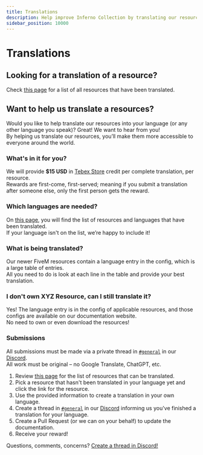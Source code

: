 ```yaml
---
title: Translations
description: Help improve Inferno Collection by translating our resources.
sidebar_position: 10000
---
```

# Translations

## Looking for a translation of a resource?

Check [this page](../translations/resources) for a list of all resources that have been translated.

## Want to help us translate a resources?

Would you like to help translate our resources into your language (or any other language you speak)? Great! We want to hear from you!  
By helping us translate our resources, you’ll make them more accessible to everyone around the world.

### What's in it for you?

We will provide **$15 USD** in [Tebex Store](https://store.inferno-collection.com/) credit per complete translation, per resource.  
Rewards are first-come, first-served; meaning if you submit a translation after someone else, only the first person gets the reward.

### Which languages are needed?

On [this page](../translations/resources), you will find the list of resources and languages that have been translated.  
If your language isn't on the list, we’re happy to include it!

### What is being translated?

Our newer FiveM resources contain a language entry in the config, which is a large table of entries.  
All you need to do is look at each line in the table and provide your best translation.

### I don't own XYZ Resource, can I still translate it?

Yes! The language entry is in the config of applicable resources, and those configs are available on our documentation website.  
No need to own or even download the resources!

### Submissions

All submissions must be made via a private thread in [`#general`](https://discord.com/channels/346941064344764416/388981595928788992) in our [Discord](https://discord.gg/5GZ3Jzt).  
All work must be original – no Google Translate, ChatGPT, etc.

1. Review [this page](../translations/resources) for the list of resources that can be translated.
2. Pick a resource that hasn't been translated in your language yet and click the link for the resource.
3. Use the provided information to create a translation in your own language.
4. Create a thread in [`#general`](https://discord.com/channels/346941064344764416/388981595928788992) in our [Discord](https://discord.gg/5GZ3Jzt) informing us you've finished a translation for your language.
5. Create a Pull Request (or we can on your behalf) to update the documentation.
6. Receive your reward!

Questions, comments, concerns? [Create a thread in Discord!](https://discord.gg/5GZ3Jzt)
